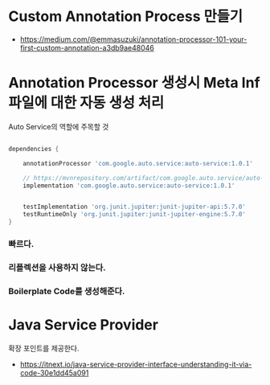 # Custom Annotation Process 만들기 

- https://medium.com/@emmasuzuki/annotation-processor-101-your-first-custom-annotation-a3db9ae48046

# Annotation Processor 생성시 Meta Inf 파일에 대한 자동 생성 처리 

Auto Service의 역할에 주목할 것

```groovy

dependencies {

    annotationProcessor 'com.google.auto.service:auto-service:1.0.1'

    // https://mvnrepository.com/artifact/com.google.auto.service/auto-service
    implementation 'com.google.auto.service:auto-service:1.0.1'


    testImplementation 'org.junit.jupiter:junit-jupiter-api:5.7.0'
    testRuntimeOnly 'org.junit.jupiter:junit-jupiter-engine:5.7.0'
}

```


### 빠르다. 


### 리플렉션을 사용하지 않는다. 


### Boilerplate Code를 생성해준다. 

# Java Service Provider 

확장 포인트를 제공한다. 

- https://itnext.io/java-service-provider-interface-understanding-it-via-code-30e1dd45a091
